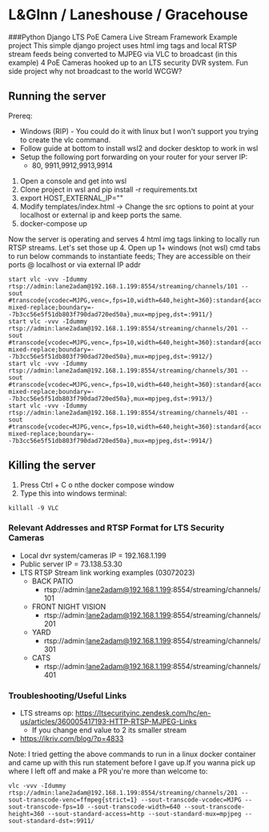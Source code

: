 # L&GInn / Laneshouse / Gracehouse
###Python Django LTS PoE Camera Live Stream Framework Example project
This simple django project uses html img tags and local RTSP stream feeds being converted to MJPEG via VLC to broadcast (in this example) 4 PoE Cameras hooked up to an LTS security DVR system. Fun side project why not broadcast to the world WCGW?
## Running the server
Prereq:
  - Windows (RIP) - You could do it with linux but I won't support you trying to create the vlc command.
  - Follow guide at bottom to install wsl2 and docker desktop to work in wsl
  - Setup the following port forwarding on your router for your server IP:
    - 80, 9911,9912,9913,9914

1. Open a console and get into wsl
2. Clone project in wsl and pip install -r requirements.txt
3. export HOST_EXTERNAL_IP="<external-ip-here>"
4. Modify templates/index.html -> Change the src options to point at your localhost or external ip and keep ports the same.
5. docker-compose up

Now the server is operating and serves 4 html img tags linking to locally run RTSP streams. Let's set those up
4. Open up 1+ windows (not wsl) cmd tabs to run below commands to instantiate feeds; They are accessible on their ports @ localhost or via external IP addr
```
start vlc -vvv -Idummy rtsp://admin:lane2adam@192.168.1.199:8554/streaming/channels/101 --sout #transcode{vcodec=MJPG,venc=,fps=10,width=640,height=360}:standard{access=http{mime=multipart/x-mixed-replace;boundary=--7b3cc56e5f51db803f790dad720ed50a},mux=mpjpeg,dst=:9911/}
start vlc -vvv -Idummy rtsp://admin:lane2adam@192.168.1.199:8554/streaming/channels/201 --sout #transcode{vcodec=MJPG,venc=,fps=10,width=640,height=360}:standard{access=http{mime=multipart/x-mixed-replace;boundary=--7b3cc56e5f51db803f790dad720ed50a},mux=mpjpeg,dst=:9912/}
start vlc -vvv -Idummy rtsp://admin:lane2adam@192.168.1.199:8554/streaming/channels/301 --sout #transcode{vcodec=MJPG,venc=,fps=10,width=640,height=360}:standard{access=http{mime=multipart/x-mixed-replace;boundary=--7b3cc56e5f51db803f790dad720ed50a},mux=mpjpeg,dst=:9913/}
start vlc -vvv -Idummy rtsp://admin:lane2adam@192.168.1.199:8554/streaming/channels/401 --sout #transcode{vcodec=MJPG,venc=,fps=10,width=640,height=360}:standard{access=http{mime=multipart/x-mixed-replace;boundary=--7b3cc56e5f51db803f790dad720ed50a},mux=mpjpeg,dst=:9914/}
```

## Killing the server
1. Press Ctrl + C o nthe docker compose window
2. Type this into windows terminal:
```
killall -9 VLC
```

### Relevant Addresses and RTSP Format for LTS Security Cameras
  - Local dvr system/cameras IP = 192.168.1.199
  - Public server IP = 73.138.53.30
  - LTS RTSP Stream link working examples (03072023)
    - BACK PATIO
      - rtsp://admin:lane2adam@192.168.1.199:8554/streaming/channels/101
    - FRONT NIGHT VISION
      - rtsp://admin:lane2adam@192.168.1.199:8554/streaming/channels/201
    - YARD
      - rtsp://admin:lane2adam@192.168.1.199:8554/streaming/channels/301
    - CATS
      - rtsp://admin:lane2adam@192.168.1.199:8554/streaming/channels/401

### Troubleshooting/Useful Links
  - LTS streams op: https://ltsecurityinc.zendesk.com/hc/en-us/articles/360005417193-HTTP-RTSP-MJPEG-Links
    - If you change end value to 2 its smaller stream
  - https://ikriv.com/blog/?p=4833

Note: I tried getting the above commands to run in a linux docker container and came up with this run statement before I gave up.If you wanna pick up where I left off and make a PR you're more than welcome to:
```
vlc -vvv -Idummy rtsp://admin:lane2adam@192.168.1.199:8554/streaming/channels/201 --sout-transcode-venc=ffmpeg{strict=1} --sout-transcode-vcodec=MJPG --sout-transcode-fps=10 --sout-transcode-width=640 --sout-transcode-height=360 --sout-standard-access=http --sout-standard-mux=mpjpeg --sout-standard-dst=:9911/
```